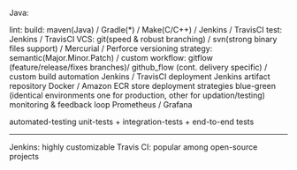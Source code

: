 Java:

lint:
build: 						maven(Java) / Gradle(*) / Make(C/C++) / Jenkins / TravisCI
test:						Jenkins / TravisCI
VCS: 						git(speed & robust branching) / svn(strong binary files support) / Mercurial / Perforce
versioning strategy:		semantic(Major.Minor.Patch) / custom
workflow:					gitflow (feature/release/fixes branches)/ github_flow (cont. delivery specific) / custom
build automation			Jenkins / TravisCI
deployment					Jenkins
artifact repository			Docker / Amazon ECR store
deployment strategies		blue-green (identical environments one for production, other for updation/testing)
monitoring & feedback loop	Prometheus / Grafana


automated-testing		unit-tests + integration-tests + end-to-end tests

___________________
Jenkins: highly customizable
Travis CI: popular among open-source projects